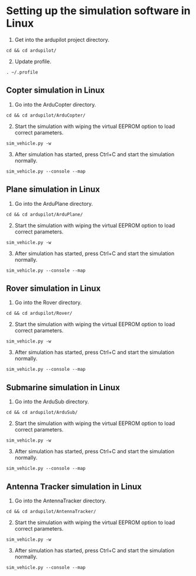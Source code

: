 # Setting up the simulation software in Linux
1. Get into the ardupilot project directory.

`cd && cd ardupilot/`

2. Update profile.

`. ~/.profile`
## Copter simulation in Linux
1. Go into the ArduCopter directory.

`cd && cd ardupilot/ArduCopter/`

2. Start the simulation with wiping the virtual EEPROM option to load correct parameters.

`sim_vehicle.py -w`

3. After simulation has started, press Ctrl+C and start the simulation normally.

`sim_vehicle.py --console --map`
## Plane simulation in Linux
1. Go into the ArduPlane directory.

`cd && cd ardupilot/ArduPlane/`

2. Start the simulation with wiping the virtual EEPROM option to load correct parameters.

`sim_vehicle.py -w`

3. After simulation has started, press Ctrl+C and start the simulation normally.

`sim_vehicle.py --console --map`
## Rover simulation in Linux
1. Go into the Rover directory.

`cd && cd ardupilot/Rover/`

2. Start the simulation with wiping the virtual EEPROM option to load correct parameters.

`sim_vehicle.py -w`

3. After simulation has started, press Ctrl+C and start the simulation normally.

`sim_vehicle.py --console --map`
## Submarine simulation in Linux
1. Go into the ArduSub directory.

`cd && cd ardupilot/ArduSub/`

2. Start the simulation with wiping the virtual EEPROM option to load correct parameters.

`sim_vehicle.py -w`

3. After simulation has started, press Ctrl+C and start the simulation normally.

`sim_vehicle.py --console --map`
## Antenna Tracker simulation in Linux
1. Go into the AntennaTracker directory.

`cd && cd ardupilot/AntennaTracker/`

2. Start the simulation with wiping the virtual EEPROM option to load correct parameters.

`sim_vehicle.py -w`

3. After simulation has started, press Ctrl+C and start the simulation normally.

`sim_vehicle.py --console --map`